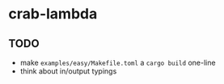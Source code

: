 # crab-lambda

## TODO

* make `examples/easy/Makefile.toml` a `cargo build` one-line
* think about in/output typings